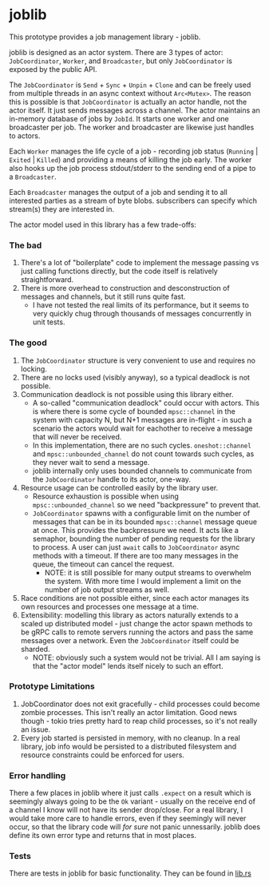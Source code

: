 # joblib

This prototype provides a job management library - joblib.

joblib is designed as an actor system. There are 3 types of actor: `JobCoordinator`, `Worker`, and `Broadcaster`, but only `JobCoordinator` is exposed by the public API.

The `JobCoordinator` is `Send` + `Sync` + `Unpin` + `Clone` and can be freely used from multiple threads in an async context without `Arc<Mutex>`. The reason this is possible is that `JobCoordinator` is actually an actor handle, not the actor itself. It just sends messages across a channel. The actor maintains an in-memory database of jobs by `JobId`. It starts one worker and one broadcaster per job. The worker and broadcaster are likewise just handles to actors.

Each `Worker` manages the life cycle of a job - recording job status (`Running` | `Exited` | `Killed`) and providing a means of killing the job early.
The worker also hooks up the job process stdout/stderr to the sending end of a pipe to a `Broadcaster`.

Each `Broadcaster` manages the output of a job and sending it to all interested parties as a stream of byte blobs. subscribers can specify which stream(s) they are interested in.

The actor model used in this library has a few trade-offs:

### The bad

1. There's a lot of "boilerplate" code to implement the message passing vs just calling functions directly, but the code itself is relatively straightforward.
2. There is more overhead to construction and desconstruction of messages and channels, but it still runs quite fast.
   * I have not tested the real limits of its performance, but it seems to very quickly chug through thousands of messages concurrently in unit tests.

### The good

1. The `JobCoordinator` structure is very convenient to use and requires no locking.
2. There are no locks used (visibly anyway), so a typical deadlock is not possible.
3. Communication deadlock is not possible using this library either.
   * A so-called "communication deadlock" could occur with actors. This is where there is some cycle of bounded `mpsc::channel` in the system with capacity N, but N+1 messages are in-flight - in such a scenario the actors would wait for eachother to receive a message that will never be received.
   * In this implementation, there are no such cycles. `oneshot::channel` and `mpsc::unbounded_channel` do not count towards such cycles, as they never wait to send a message.
   * joblib internally only uses bounded channels to communicate from the `JobCoordinator` handle to its actor, one-way.
5. Resource usage can be controlled easily by the library user.
   * Resource exhaustion is possible when using `mpsc::unbounded_channel` so we need "backpressure" to prevent that.
   * `JobCoordinator` spawns with a configurable limit on the number of messages that can be in its bounded `mpsc::channel` message queue at once. This provides the backpressure we need. It acts like a semaphor, bounding the number of pending requests for the library to process. A user can just `await` calls to `JobCoordinator` async methods with a timeout. If there are too many messages in the queue, the timeout can cancel the request.
      * NOTE: it is still possible for many output streams to overwhelm the system. With more time I would implement a limit on the number of job output streams as well.
6. Race conditions are not possible either, since each actor manages its own resources and processes one message at a time.
7. Extensibility: modelling this library as actors naturally extends to a scaled up distributed model - just change the actor spawn methods to be gRPC calls to remote servers running the actors and pass the same messages over a network. Even the `JobCoordinator` itself could be sharded.
      * NOTE: obviously such a system would not be trivial. All I am saying is that the "actor model" lends itself nicely to such an effort.

### Prototype Limitations

1. JobCoordinator does not exit gracefully - child processes could become zombie processes. This isn't really an actor limitation. Good news though - tokio tries pretty hard to reap child processes, so it's not really an issue.
2. Every job started is persisted in memory, with no cleanup. In a real library, job info would be persisted to a distributed filesystem and resource constraints could be enforced for users.

### Error handling

There a few places in joblib where it just calls `.expect` on a result which is seemingly always going to be the `Ok` variant - usually on the receive end of a channel I know will not have its sender drop/close. For a real library, I would take more care to handle errors, even if they seemingly will never occur, so that the library code will *for sure* not panic unnessarily. joblib does define its own error type and returns that in most places.

### Tests

There are tests in joblib for basic functionality. They can be found in [lib.rs](src/lib.rs)


